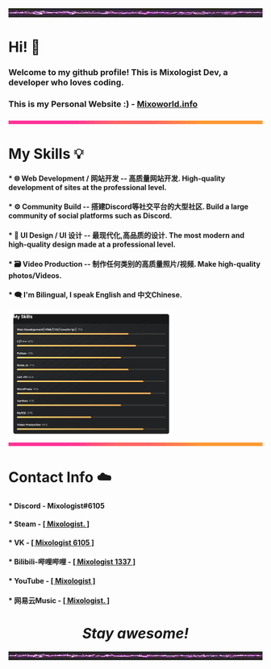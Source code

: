 <div align=center><img src="https://github.com/Mixologist6105/Mixologist6105/blob/main/srcs/thunder_bar.gif"></div>

# Hi! 👋

### **Welcome to my github profile! This is Mixologist Dev, a developer who loves coding.**

### This is my Personal Website :) - [Mixoworld.info](https://www.mixoworld.info/)
<div align=center><img src="https://github.com/Mixologist6105/Mixologist6105/blob/main/srcs/rainbow_bar.gif"></div>

# My Skills 💡
#### * 🌐 Web Development / 网站开发 -- 高质量网站开发. High-quality development of sites at the professional level.
#### * ⚙️ Community Build -- 搭建Discord等社交平台的大型社区. Build a large community of social platforms such as Discord.
#### * 🔩 UI Design / UI 设计 -- 最现代化,高品质的设计. The most modern and high-quality design made at a professional level.
#### * 🗃️ Video Production -- 制作任何类别的高质量照片/视频. Make high-quality photos/Videos.
#### * 🗨 I'm Bilingual, I speak English and 中文Chinese.

<img src="https://github.com/Mixologist6105/Mixologist6105/blob/main/srcs/my_skills.png" width="65%" height="65%">
<div align=center><img src="https://github.com/Mixologist6105/Mixologist6105/blob/main/srcs/rainbow_bar.gif"></div>

# Contact Info ☁️
#### * Discord - Mixologist#6105
#### * Steam - [[ Mixologist. ]](https://steamcommunity.com/id/Mixologist6105)
#### * VK - [[ Mixologist 6105 ]](https://vk.com/mixologist6105)
#### * Bilibili-哔哩哔哩 - [[ Mixologist 1337 ]](https://space.bilibili.com/295386735)
#### * YouTube - [[ Mixologist ]](https://www.youtube.com/channel/UCujbzZXOD5VqeRl-IVB2Ypw)
#### * 网易云Music - [[ Mixologist. ]](https://music.163.com/#/user/home?id=611297376)

<h1 align="center"><i>Stay awesome!</i></h1>

<div align=center><img src="https://github.com/Mixologist6105/Mixologist6105/blob/main/srcs/thunder_bar.gif"></div>
